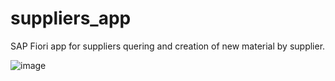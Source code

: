 # suppliers_app
 SAP Fiori app for suppliers quering and creation of new material by supplier.

![image](https://github.com/user-attachments/assets/0b82e2be-1c55-42ce-aa87-2c66cb149c64)
